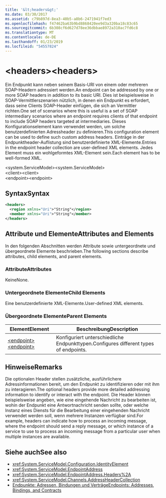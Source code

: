 ```yaml
---
title: '&lt;headers&gt;'
ms.date: 03/30/2017
ms.assetid: c79b897d-8ea3-40b5-a8b6-2471941f7ed3
ms.openlocfilehash: f47462ba63b9bd8868420ee9d3a320ba18c83c65
ms.sourcegitcommit: 6b308cf6d627d78ee36dbbae8972a310ac7fd6c8
ms.translationtype: MT
ms.contentlocale: de-DE
ms.lasthandoff: 01/23/2019
ms.locfileid: "54557824"
---
```

# <a name="ltheadersgt"></a><span data-ttu-id="5e064-102">&lt;headers&gt;</span><span class="sxs-lookup"><span data-stu-id="5e064-102">&lt;headers&gt;</span></span>
<span data-ttu-id="5e064-103">Ein Endpunkt kann neben seinem Basis-URI von einem oder mehreren SOAP-Headern adressiert werden.</span><span class="sxs-lookup"><span data-stu-id="5e064-103">An endpoint can be addressed by one or more SOAP headers in addition to its basic URI.</span></span> <span data-ttu-id="5e064-104">Dies ist beispielsweise in SOAP-Vermittlerszenarien nützlich, in denen ein Endpunkt es erfordert, dass seine Clients SOAP-Header einfügen, die sich an Vermittler richten.</span><span class="sxs-lookup"><span data-stu-id="5e064-104">One set of scenarios where this is useful is a set of SOAP intermediary scenarios where an endpoint requires clients of that endpoint to include SOAP headers targeted at intermediaries.</span></span> <span data-ttu-id="5e064-105">Dieses Konfigurationselement kann verwendet werden, um solche benutzerdefinierten Adressheader zu definieren.</span><span class="sxs-lookup"><span data-stu-id="5e064-105">This configuration element can be used to define such custom address headers.</span></span> <span data-ttu-id="5e064-106">Einträge in der Endpunktheader-Auflistung sind benutzerdefinierte XML-Elemente.</span><span class="sxs-lookup"><span data-stu-id="5e064-106">Entries in the endpoint header collection are user-defined XML elements.</span></span> <span data-ttu-id="5e064-107">Jedes Element muss ein wohlgeformtes XML-Element sein.</span><span class="sxs-lookup"><span data-stu-id="5e064-107">Each element has to be well-formed XML.</span></span>  
  
 <span data-ttu-id="5e064-108">\<system.ServiceModel></span><span class="sxs-lookup"><span data-stu-id="5e064-108">\<system.ServiceModel></span></span>  
<span data-ttu-id="5e064-109">\<client></span><span class="sxs-lookup"><span data-stu-id="5e064-109">\<client></span></span>  
<span data-ttu-id="5e064-110">\<endpoint></span><span class="sxs-lookup"><span data-stu-id="5e064-110">\<endpoint></span></span>  
  
## <a name="syntax"></a><span data-ttu-id="5e064-111">Syntax</span><span class="sxs-lookup"><span data-stu-id="5e064-111">Syntax</span></span>  
  
```xml  
<headers>
  <region xmlns="Uri">"String"</region>
  <member xmlns="Uri">"String"</member>
</headers>
```  
  
## <a name="attributes-and-elements"></a><span data-ttu-id="5e064-112">Attribute und Elemente</span><span class="sxs-lookup"><span data-stu-id="5e064-112">Attributes and Elements</span></span>  
 <span data-ttu-id="5e064-113">In den folgenden Abschnitten werden Attribute sowie untergeordnete und übergeordnete Elemente beschrieben.</span><span class="sxs-lookup"><span data-stu-id="5e064-113">The following sections describe attributes, child elements, and parent elements.</span></span>  
  
### <a name="attributes"></a><span data-ttu-id="5e064-114">Attribute</span><span class="sxs-lookup"><span data-stu-id="5e064-114">Attributes</span></span>  
 <span data-ttu-id="5e064-115">Keine</span><span class="sxs-lookup"><span data-stu-id="5e064-115">None.</span></span>  
  
### <a name="child-elements"></a><span data-ttu-id="5e064-116">Untergeordnete Elemente</span><span class="sxs-lookup"><span data-stu-id="5e064-116">Child Elements</span></span>  
 <span data-ttu-id="5e064-117">Eine benutzerdefinierte XML-Elemente.</span><span class="sxs-lookup"><span data-stu-id="5e064-117">User-defined XML elements.</span></span>  
  
### <a name="parent-elements"></a><span data-ttu-id="5e064-118">Übergeordnete Elemente</span><span class="sxs-lookup"><span data-stu-id="5e064-118">Parent Elements</span></span>  
  
|<span data-ttu-id="5e064-119">Element</span><span class="sxs-lookup"><span data-stu-id="5e064-119">Element</span></span>|<span data-ttu-id="5e064-120">Beschreibung</span><span class="sxs-lookup"><span data-stu-id="5e064-120">Description</span></span>|  
|-------------|-----------------|  
|[<span data-ttu-id="5e064-121">\<endpoint></span><span class="sxs-lookup"><span data-stu-id="5e064-121">\<endpoint></span></span>](../../../../../docs/framework/configure-apps/file-schema/wcf/endpoint-of-client.md)|<span data-ttu-id="5e064-122">Konfiguriert unterschiedliche Endpunkttypen.</span><span class="sxs-lookup"><span data-stu-id="5e064-122">Configures different types of endpoints.</span></span>|  
  
## <a name="remarks"></a><span data-ttu-id="5e064-123">Hinweise</span><span class="sxs-lookup"><span data-stu-id="5e064-123">Remarks</span></span>  
 <span data-ttu-id="5e064-124">Die optionalen Header stellen zusätzliche, ausführlichere Adressinformationen bereit, um den Endpunkt zu identifizieren oder mit ihm zu interagieren.</span><span class="sxs-lookup"><span data-stu-id="5e064-124">The optional headers provide more detailed addressing information to identify or interact with the endpoint.</span></span> <span data-ttu-id="5e064-125">Die Header können beispielsweise angeben, wie eine eingehende Nachricht zu bearbeiten ist, wohin der Endpunkt eine Antwortnachricht senden sollte, oder welche Instanz eines Diensts für die Bearbeitung einer eingehenden Nachricht verwendet werden soll, wenn mehrere Instanzen verfügbar sind.</span><span class="sxs-lookup"><span data-stu-id="5e064-125">For example, headers can indicate how to process an incoming message, where the endpoint should send a reply message, or which instance of a service to use to process an incoming message from a particular user when multiple instances are available.</span></span>  
  
## <a name="see-also"></a><span data-ttu-id="5e064-126">Siehe auch</span><span class="sxs-lookup"><span data-stu-id="5e064-126">See also</span></span>
- <xref:System.ServiceModel.Configuration.IdentityElement>
- <xref:System.ServiceModel.EndpointAddress>
- <xref:System.ServiceModel.EndpointAddress.Headers%2A>
- <xref:System.ServiceModel.Channels.AddressHeaderCollection>
- [<span data-ttu-id="5e064-127">Endpunkte: Adressen, Bindungen und Verträge</span><span class="sxs-lookup"><span data-stu-id="5e064-127">Endpoints: Addresses, Bindings, and Contracts</span></span>](../../../../../docs/framework/wcf/feature-details/endpoints-addresses-bindings-and-contracts.md)
